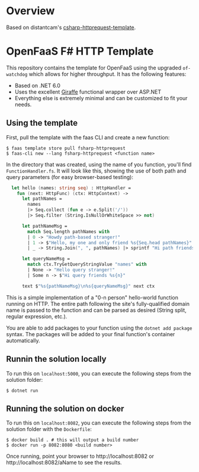 # Overview

Based on distantcam's [csharp-httprequest-template](https://github.com/distantcam/csharp-httprequest-template).

# OpenFaaS F# HTTP Template

This repository contains the template for OpenFaaS using the upgraded `of-watchdog` which allows for higher throughput. It has the following features:

- Based on .NET 6.0
- Uses the excellent [Giraffe](https://github.com/giraffe-fsharp/Giraffe) functional wrapper over ASP.NET
- Everything else is extremely minimal and can be customized to fit your needs.

## Using the template

First, pull the template with the faas CLI and create a new function:

```
$ faas template store pull fsharp-httprequest
$ faas-cli new --lang fsharp-httprequest <function name>
```

In the directory that was created, using the name of you function, you'll find `FunctionHandler.fs`. It will look like this, showing the use of both path and query parameters (for easy browser-based testing):

```fsharp
  let hello (names: string seq) : HttpHandler =
    fun (next: HttpFunc) (ctx: HttpContext) ->
      let pathNames =
        names
        |> Seq.collect (fun e -> e.Split('/'))
        |> Seq.filter (String.IsNullOrWhiteSpace >> not)

      let pathNameMsg =
        match Seq.length pathNames with
        | 0 -> "Howdy path-based stranger!"
        | 1 -> $"Hello, my one and only friend %s{Seq.head pathNames}"
        | _ -> String.Join(", ", pathNames) |> sprintf "Hi path friends %s!"

      let queryNameMsg =
        match ctx.TryGetQueryStringValue "names" with
        | None -> "Hello query stranger!"
        | Some n -> $"Hi query friends %s{n}"

      text $"%s{pathNameMsg}\n%s{queryNameMsg}" next ctx
```

This is a simple implementation of a "0-n person" hello-world function running on HTTP. The entire path following the site's fully-qualified domain name is passed to the function and can be parsed as desired (String split, regular expression, etc.).

You are able to add packages to your function using the `dotnet add package` syntax. The packages will be added to your final function's container automatically.

## Runnin the solution locally

To run this on `localhost:5000`, you can execute the following steps from the solution folder:

```shell
$ dotnet run
```

## Running the solution on docker

To run this on `localhost:8082`, you can execute the following steps from the solution folder with the `Dockerfile`:

```shell
$ docker build . # this will output a build number
$ docker run -p 8082:8080 <build number>
```

Once running, point your browser to http://localhost:8082 or http://localhost:8082/aName to see the results.
